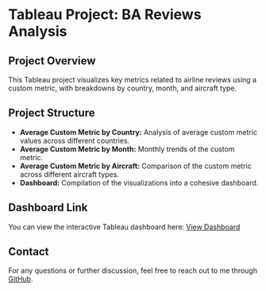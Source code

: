 # Tableau Project: BA Reviews Analysis

## Project Overview
This Tableau project visualizes key metrics related to airline reviews using a custom metric, with breakdowns by country, month, and aircraft type.

## Project Structure
- **Average Custom Metric by Country:** Analysis of average custom metric values across different countries.
- **Average Custom Metric by Month:** Monthly trends of the custom metric.
- **Average Custom Metric by Aircraft:** Comparison of the custom metric across different aircraft types.
- **Dashboard:** Compilation of the visualizations into a cohesive dashboard.

## Dashboard Link
You can view the interactive Tableau dashboard here: [View Dashboard](https://public.tableau.com/views/TableauPortfolio_17242767870140/Dashboard1)

## Contact
For any questions or further discussion, feel free to reach out to me through [GitHub](https://github.com/KB-254).
